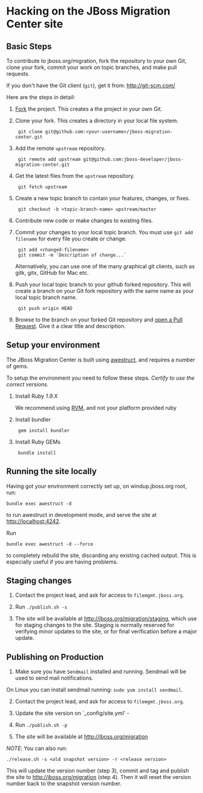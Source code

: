 Hacking on the JBoss Migration Center site
=======================

Basic Steps
-----------

To contribute to jboss.org/migration, fork the repository to your own Git, clone your fork, commit your work on topic branches, and make pull requests. 

If you don't have the Git client (`git`), get it from: <http://git-scm.com/>

Here are the steps in detail:

1. [Fork](https://github.com/jboss-developer/jboss-migration-center/fork) the project. This creates a the project in your own Git.

2. Clone your fork. This creates a directory in your local file system.

        git clone git@github.com:<your-username>/jboss-migration-center.git

3. Add the remote `upstream` repository.

        git remote add upstream git@github.com:jboss-developer/jboss-migration-center.git

4. Get the latest files from the `upstream` repository.

        git fetch upstream

5. Create a new topic branch to contain your features, changes, or fixes.

        git checkout -b <topic-branch-name> upstream/master

6. Contribute new code or make changes to existing files. 

7. Commit your changes to your local topic branch. You must use `git add filename` for every file you create or change.

        git add <changed-filename>
        git commit -m `Description of change...`

   Alternatively, you can use one of the many graphical git clients, such as gitk, gitx, GitHub for Mac etc.

8. Push your local topic branch to your github forked repository. This will create a branch on your Git fork repository with the same name as your local topic branch name.

        git push origin HEAD            

9. Browse to the <topic-branch-name> branch on your forked Git repository and [open a Pull Request](http://help.github.com/send-pull-requests/). Give it a clear title and description.


Setup your environment
----------------------

The JBoss Migration Center is built using [awestruct](http://awestruct.org/), and requires a number of gems.

To setup the environment you need to follow these steps. *Certify to use the correct versions*.


1. Install Ruby *1.9.X*

   We recommend using [RVM](rvm.io), and not your platform provided ruby

2. Install bundler
  
        gem install bundler

3. Install Ruby GEMs

        bundle install       
    
Running the site locally
------------------------

Having got your environment correctly set up, on windup.jboss.org root, run:

    bundle exec awestruct -d

to run awestruct in development mode, and serve the site at <http://localhost:4242>.

Run 

    bundle exec awestruct -d --force

to completely rebuild the site, discarding any existing cached output. This is especially useful if you are having problems.

Staging changes
---------------

1. Contact the project lead, and ask for access to `filemgmt.jboss.org`. 

2. Run `./publish.sh -s`

3. The site will be available at <http://jboss.org/migration/staging>, which use for staging changes to the site. Staging is normally reserved for verifying minor updates to the site, or for final verification before a major update. 


Publishing on Production
------------------------

1. Make sure you have `Sendmail` installed and running. Sendmail will be used to send mail notifications.

 On Linux you can install sendmail running: `sudo yum install sendmail`.

2. Contact the project lead, and ask for access to `filemgmt.jboss.org`.

3. Update the site version on `_config/site.yml' - 

4. Run `./publish.sh -p`

5. The site will be available at <http://jboss.org/migration>

_NOTE_: You can also run: 

    ./release.sh -s <old snapshot version> -r <release version>

This will update the version number (step 3), commit and tag and publish the site to <http://jboss.org/migration> (step 4). Then it will reset the version number back to the snapshot version number.


